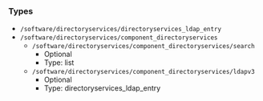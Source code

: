 
### Types

 - `/software/directoryservices/directoryservices_ldap_entry`
 - `/software/directoryservices/component_directoryservices`
    - `/software/directoryservices/component_directoryservices/search`
        - Optional
        - Type: list
    - `/software/directoryservices/component_directoryservices/ldapv3`
        - Optional
        - Type: directoryservices_ldap_entry
